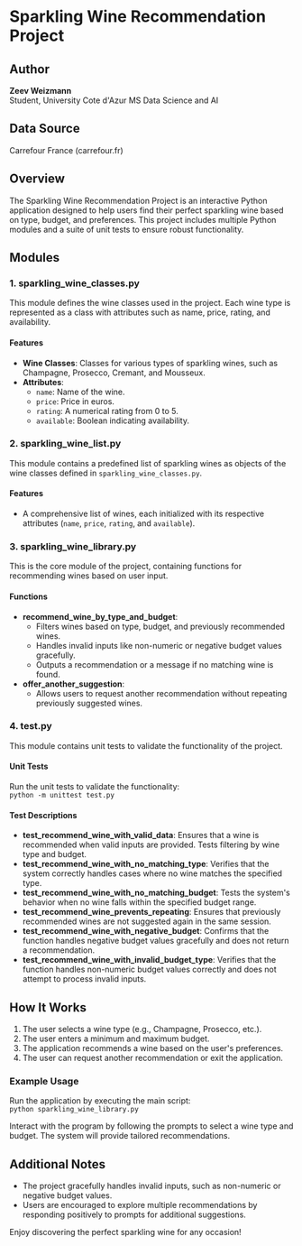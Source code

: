 # Sparkling Wine Recommendation Project

## Author

**Zeev Weizmann**  
Student, University Cote d'Azur MS Data Science and AI

## Data Source

Carrefour France (carrefour.fr)

## Overview

The Sparkling Wine Recommendation Project is an interactive Python application designed to help users find their perfect sparkling wine based on type, budget, and preferences. This project includes multiple Python modules and a suite of unit tests to ensure robust functionality.

## Modules

### 1. sparkling_wine_classes.py

This module defines the wine classes used in the project. Each wine type is represented as a class with attributes such as name, price, rating, and availability.

#### Features

- **Wine Classes**: Classes for various types of sparkling wines, such as Champagne, Prosecco, Cremant, and Mousseux.
- **Attributes**:
  - `name`: Name of the wine.
  - `price`: Price in euros.
  - `rating`: A numerical rating from 0 to 5.
  - `available`: Boolean indicating availability.

### 2. sparkling_wine_list.py

This module contains a predefined list of sparkling wines as objects of the wine classes defined in `sparkling_wine_classes.py`.

#### Features

- A comprehensive list of wines, each initialized with its respective attributes (`name`, `price`, `rating`, and `available`).

### 3. sparkling_wine_library.py

This is the core module of the project, containing functions for recommending wines based on user input.

#### Functions

- **recommend_wine_by_type_and_budget**:
  - Filters wines based on type, budget, and previously recommended wines.
  - Handles invalid inputs like non-numeric or negative budget values gracefully.
  - Outputs a recommendation or a message if no matching wine is found.
- **offer_another_suggestion**:
  - Allows users to request another recommendation without repeating previously suggested wines.

### 4. test.py

This module contains unit tests to validate the functionality of the project.

#### Unit Tests

Run the unit tests to validate the functionality:  
`python -m unittest test.py`

#### Test Descriptions

- **test_recommend_wine_with_valid_data**: Ensures that a wine is recommended when valid inputs are provided. Tests filtering by wine type and budget.
- **test_recommend_wine_with_no_matching_type**: Verifies that the system correctly handles cases where no wine matches the specified type.
- **test_recommend_wine_with_no_matching_budget**: Tests the system's behavior when no wine falls within the specified budget range.
- **test_recommend_wine_prevents_repeating**: Ensures that previously recommended wines are not suggested again in the same session.
- **test_recommend_wine_with_negative_budget**: Confirms that the function handles negative budget values gracefully and does not return a recommendation.
- **test_recommend_wine_with_invalid_budget_type**: Verifies that the function handles non-numeric budget values correctly and does not attempt to process invalid inputs.

## How It Works

1. The user selects a wine type (e.g., Champagne, Prosecco, etc.).
2. The user enters a minimum and maximum budget.
3. The application recommends a wine based on the user's preferences.
4. The user can request another recommendation or exit the application.

### Example Usage

Run the application by executing the main script:  
`python sparkling_wine_library.py`

Interact with the program by following the prompts to select a wine type and budget. The system will provide tailored recommendations.

## Additional Notes

- The project gracefully handles invalid inputs, such as non-numeric or negative budget values.
- Users are encouraged to explore multiple recommendations by responding positively to prompts for additional suggestions.

Enjoy discovering the perfect sparkling wine for any occasion!
